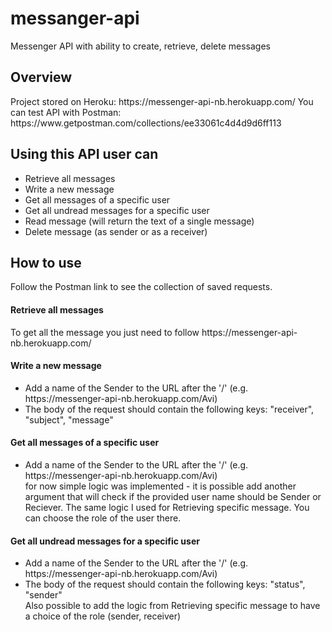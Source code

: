 # messanger-api
Messenger API with ability to create, retrieve, delete messages

<h2>Overview</h2>
Project stored on Heroku: https://messenger-api-nb.herokuapp.com/
You can test API with Postman: https://www.getpostman.com/collections/ee33061c4d4d9d6ff113

<h2>Using this API user can</h2>
<ul>
  <li>Retrieve all messages</li>
  <li>Write a new message</li>
  <li>Get all messages of a specific user</li>
  <li>Get all undread messages for a specific user</li>
  <li>Read message (will return the text of a single message)</li>
  <li>Delete message (as sender or as a receiver)</li>
</ul>

<h2>How to use</h2>
Follow the Postman link to see the collection of saved requests.

<h4>Retrieve all messages</h4>
To get all the message you just need to follow https://messenger-api-nb.herokuapp.com/

<h4>Write a new message</h4>
<ul>
<li>Add a name of the Sender to the URL after the '/' (e.g. https://messenger-api-nb.herokuapp.com/Avi)</li>
<li>The body of the request should contain the following keys: "receiver", "subject", "message"</li>
</ul>

<h4>Get all messages of a specific user</h4>
<ul>
<li>Add a name of the Sender to the URL after the '/' (e.g. https://messenger-api-nb.herokuapp.com/Avi)</li>
for now simple logic was implemented - it is possible add another argument that will check if the provided user name should be Sender or Reciever. The same logic I used for Retrieving specific message. You can choose the role of the user there.
</ul>

<h4>Get all undread messages for a specific user</h4>
<ul>
<li>Add a name of the Sender to the URL after the '/' (e.g. https://messenger-api-nb.herokuapp.com/Avi)</li>
<li>The body of the request should contain the following keys: "status", "sender"</li>
Also possible to add the logic from Retrieving specific message to have a choice of the role (sender, receiver)
</ul>
